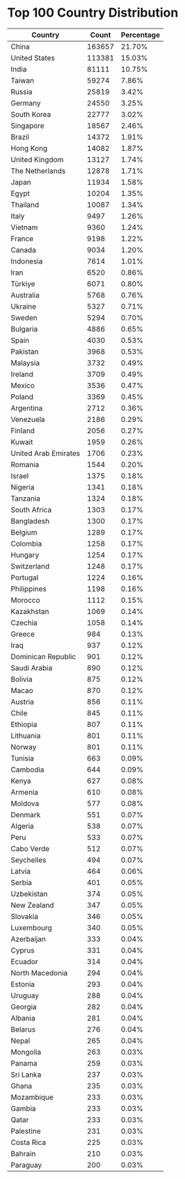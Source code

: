 # Top 100 Country Distribution
| Country | Count | Percentage |
|----|----|----|
| China | 163657 | 21.70% |
| United States | 113381 | 15.03% |
| India | 81111 | 10.75% |
| Taiwan | 59274 | 7.86% |
| Russia | 25819 | 3.42% |
| Germany | 24550 | 3.25% |
| South Korea | 22777 | 3.02% |
| Singapore | 18567 | 2.46% |
| Brazil | 14372 | 1.91% |
| Hong Kong | 14082 | 1.87% |
| United Kingdom | 13127 | 1.74% |
| The Netherlands | 12878 | 1.71% |
| Japan | 11934 | 1.58% |
| Egypt | 10204 | 1.35% |
| Thailand | 10087 | 1.34% |
| Italy | 9497 | 1.26% |
| Vietnam | 9360 | 1.24% |
| France | 9198 | 1.22% |
| Canada | 9034 | 1.20% |
| Indonesia | 7614 | 1.01% |
| Iran | 6520 | 0.86% |
| Türkiye | 6071 | 0.80% |
| Australia | 5768 | 0.76% |
| Ukraine | 5327 | 0.71% |
| Sweden | 5294 | 0.70% |
| Bulgaria | 4886 | 0.65% |
| Spain | 4030 | 0.53% |
| Pakistan | 3968 | 0.53% |
| Malaysia | 3732 | 0.49% |
| Ireland | 3709 | 0.49% |
| Mexico | 3536 | 0.47% |
| Poland | 3369 | 0.45% |
| Argentina | 2712 | 0.36% |
| Venezuela | 2186 | 0.29% |
| Finland | 2056 | 0.27% |
| Kuwait | 1959 | 0.26% |
| United Arab Emirates | 1706 | 0.23% |
| Romania | 1544 | 0.20% |
| Israel | 1375 | 0.18% |
| Nigeria | 1341 | 0.18% |
| Tanzania | 1324 | 0.18% |
| South Africa | 1303 | 0.17% |
| Bangladesh | 1300 | 0.17% |
| Belgium | 1289 | 0.17% |
| Colombia | 1258 | 0.17% |
| Hungary | 1254 | 0.17% |
| Switzerland | 1248 | 0.17% |
| Portugal | 1224 | 0.16% |
| Philippines | 1198 | 0.16% |
| Morocco | 1112 | 0.15% |
| Kazakhstan | 1069 | 0.14% |
| Czechia | 1058 | 0.14% |
| Greece | 984 | 0.13% |
| Iraq | 937 | 0.12% |
| Dominican Republic | 901 | 0.12% |
| Saudi Arabia | 890 | 0.12% |
| Bolivia | 875 | 0.12% |
| Macao | 870 | 0.12% |
| Austria | 856 | 0.11% |
| Chile | 845 | 0.11% |
| Ethiopia | 807 | 0.11% |
| Lithuania | 801 | 0.11% |
| Norway | 801 | 0.11% |
| Tunisia | 663 | 0.09% |
| Cambodia | 644 | 0.09% |
| Kenya | 627 | 0.08% |
| Armenia | 610 | 0.08% |
| Moldova | 577 | 0.08% |
| Denmark | 551 | 0.07% |
| Algeria | 538 | 0.07% |
| Peru | 533 | 0.07% |
| Cabo Verde | 512 | 0.07% |
| Seychelles | 494 | 0.07% |
| Latvia | 464 | 0.06% |
| Serbia | 401 | 0.05% |
| Uzbekistan | 374 | 0.05% |
| New Zealand | 347 | 0.05% |
| Slovakia | 346 | 0.05% |
| Luxembourg | 340 | 0.05% |
| Azerbaijan | 333 | 0.04% |
| Cyprus | 331 | 0.04% |
| Ecuador | 314 | 0.04% |
| North Macedonia | 294 | 0.04% |
| Estonia | 293 | 0.04% |
| Uruguay | 288 | 0.04% |
| Georgia | 282 | 0.04% |
| Albania | 281 | 0.04% |
| Belarus | 276 | 0.04% |
| Nepal | 265 | 0.04% |
| Mongolia | 263 | 0.03% |
| Panama | 259 | 0.03% |
| Sri Lanka | 237 | 0.03% |
| Ghana | 235 | 0.03% |
| Mozambique | 233 | 0.03% |
| Gambia | 233 | 0.03% |
| Qatar | 233 | 0.03% |
| Palestine | 231 | 0.03% |
| Costa Rica | 225 | 0.03% |
| Bahrain | 210 | 0.03% |
| Paraguay | 200 | 0.03% |
